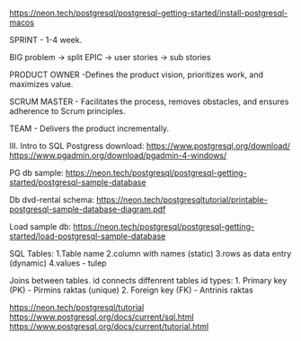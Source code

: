 https://neon.tech/postgresql/postgresql-getting-started/install-postgresql-macos

SPRINT - 1-4 week.

BIG problem -> split EPIC -> user stories -> sub stories

PRODUCT OWNER -Defines the product vision, prioritizes work, and maximizes value.

SCRUM MASTER - Facilitates the process, removes obstacles, and ensures adherence to Scrum principles.

TEAM - Delivers the product incrementally.

III. Intro to SQL
Postgress download:
https://www.postgresql.org/download/
https://www.pgadmin.org/download/pgadmin-4-windows/

PG db sample:
https://neon.tech/postgresql/postgresql-getting-started/postgresql-sample-database

Db dvd-rental schema: https://neon.tech/postgresqltutorial/printable-postgresql-sample-database-diagram.pdf

Load sample db: https://neon.tech/postgresql/postgresql-getting-started/load-postgresql-sample-database

SQL Tables: 1.Table name 2.column with names (static) 3.rows as data entry (dynamic) 4.values - tulep

Joins between tables. id connects diffenrent tables id types: 1. Primary key (PK) - Pirmins raktas (unique) 2. Foreign key (FK) - Antrinis raktas

https://neon.tech/postgresql/tutorial
https://www.postgresql.org/docs/current/sql.html
https://www.postgresql.org/docs/current/tutorial.html